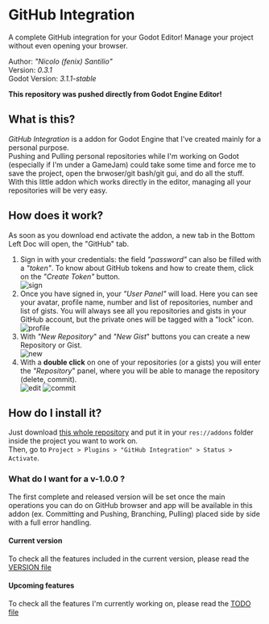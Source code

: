 # GitHub Integration
A complete GitHub integration for your Godot Editor! Manage your project without even opening your browser.

Author: *"Nicolo (fenix) Santilio"*  
Version: *0.3.1*  
Godot Version: *3.1.1-stable*  

**This repository was pushed directly from Godot Engine Editor!**

## What is this?
*GitHub Integration* is a addon for Godot Engine that I've created mainly for a personal purpose.  
Pushing and Pulling personal repositories while I'm working on Godot (especially if I'm under a GameJam) could take some time and force me to save the project, open the brwoser/git bash/git gui, and do all the stuff.  
With this little addon which works directly in the editor, managing all your repositories will be very easy.  

## How does it work?
As soon as you download end activate the addon, a new tab in the Bottom Left Doc will open, the "GitHub" tab.  
1. Sign in with your credentials: the field *"password"* can also be filled with a *"token"*. To know about GitHub tokens and how to create them, click on the *"Create Token"* button.  
![sign](https://i.imgur.com/l0kPsWN.png)
2. Once you have signed in, your *"User Panel"* will load. Here you can see your avatar, profile name, number and list of repositories, number and list of gists. You will always see all you repositories and gists in your GitHub account, but the private ones will be tagged with a "lock" icon.  
![profile](https://i.imgur.com/mmPYlLM.png)
3. With *"New Repository*" and *"New Gist*" buttons you can create a new Repository or Gist.  
![new](https://i.imgur.com/ly71FH0.png)
4. With a **double click** on one of your repositories (or a gists) you will enter the *"Repository*" panel, where you will be able to manage the repository (delete, commit).  
![edit](https://i.imgur.com/mGenxAK.png) ![commit](https://i.imgur.com/0WEhZUR.png)
## How do I install it?
Just download [this whole repository](https://github.com/fenix-hub/godot-engine.github-integration/tree/v0.2.5) and put it in your `res://addons` folder inside the project you want to work on.  
Then, go to `Project > Plugins > "GitHub Integration" > Status > Activate`.  

### What do I want for a v-1.0.0 ?
The first complete and released version will be set once the main operations you can do on GitHub browser and app will be available in this addon (ex. Committing and Pushing, Branching, Pulling) placed side by side with a full error handling.

#### Current version
To check all the features included in the current version, please read the [VERSION file](./VERSION.md)

#### Upcoming features
To check all the features I'm currently working on, please read the [TODO file](./TODO.md)
